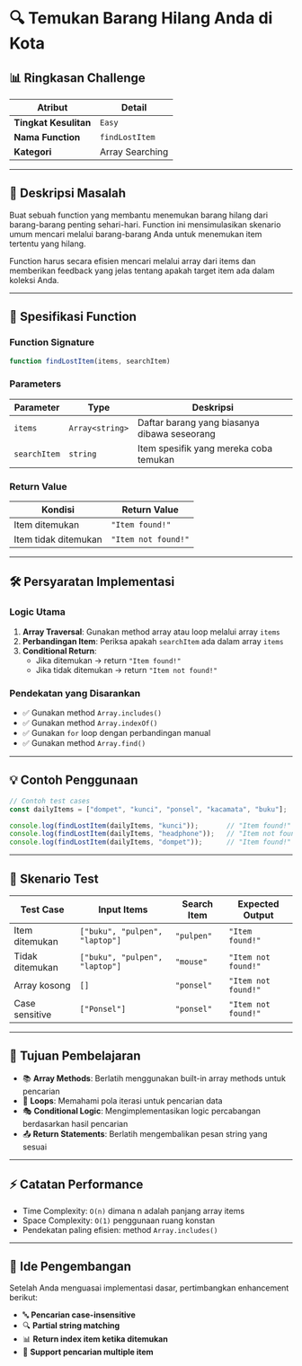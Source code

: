 # 🔍 Temukan Barang Hilang Anda di Kota

## 📊 Ringkasan Challenge

| Atribut | Detail |
|---------|--------|
| **Tingkat Kesulitan** | `Easy` |
| **Nama Function** | `findLostItem` |
| **Kategori** | Array Searching |

---

## 🎯 Deskripsi Masalah

Buat sebuah function yang membantu menemukan barang hilang dari barang-barang penting sehari-hari. Function ini mensimulasikan skenario umum mencari melalui barang-barang Anda untuk menemukan item tertentu yang hilang.

Function harus secara efisien mencari melalui array dari items dan memberikan feedback yang jelas tentang apakah target item ada dalam koleksi Anda.

---

## 📝 Spesifikasi Function

### Function Signature
```javascript
function findLostItem(items, searchItem)
```

### Parameters

| Parameter | Type | Deskripsi |
|-----------|------|-----------|
| `items` | `Array<string>` | Daftar barang yang biasanya dibawa seseorang |
| `searchItem` | `string` | Item spesifik yang mereka coba temukan |

### Return Value

| Kondisi | Return Value |
|---------|--------------|
| Item ditemukan | `"Item found!"` |
| Item tidak ditemukan | `"Item not found!"` |

---

## 🛠️ Persyaratan Implementasi

### Logic Utama
1. **Array Traversal**: Gunakan method array atau loop melalui array `items`
2. **Perbandingan Item**: Periksa apakah `searchItem` ada dalam array `items`
3. **Conditional Return**: 
   - Jika ditemukan → return `"Item found!"`
   - Jika tidak ditemukan → return `"Item not found!"`

### Pendekatan yang Disarankan
- ✅ Gunakan method `Array.includes()`
- ✅ Gunakan method `Array.indexOf()`
- ✅ Gunakan `for` loop dengan perbandingan manual
- ✅ Gunakan method `Array.find()`

---

## 💡 Contoh Penggunaan

```javascript
// Contoh test cases
const dailyItems = ["dompet", "kunci", "ponsel", "kacamata", "buku"];

console.log(findLostItem(dailyItems, "kunci"));       // "Item found!"
console.log(findLostItem(dailyItems, "headphone"));   // "Item not found!"
console.log(findLostItem(dailyItems, "dompet"));      // "Item found!"
```

---

## 🧪 Skenario Test

| Test Case | Input Items | Search Item | Expected Output |
|-----------|-------------|-------------|-----------------|
| Item ditemukan | `["buku", "pulpen", "laptop"]` | `"pulpen"` | `"Item found!"` |
| Tidak ditemukan | `["buku", "pulpen", "laptop"]` | `"mouse"` | `"Item not found!"` |
| Array kosong | `[]` | `"ponsel"` | `"Item not found!"` |
| Case sensitive | `["Ponsel"]` | `"ponsel"` | `"Item not found!"` |

---

## 🎯 Tujuan Pembelajaran

- 📚 **Array Methods**: Berlatih menggunakan built-in array methods untuk pencarian
- 🔄 **Loops**: Memahami pola iterasi untuk pencarian data
- 🎭 **Conditional Logic**: Mengimplementasikan logic percabangan berdasarkan hasil pencarian
- 📤 **Return Statements**: Berlatih mengembalikan pesan string yang sesuai

---

## ⚡ Catatan Performance

- Time Complexity: `O(n)` dimana n adalah panjang array items
- Space Complexity: `O(1)` penggunaan ruang konstan
- Pendekatan paling efisien: method `Array.includes()`

---

## 🚀 Ide Pengembangan

Setelah Anda menguasai implementasi dasar, pertimbangkan enhancement berikut:

- 🔤 **Pencarian case-insensitive**
- 🔍 **Partial string matching**
- 📊 **Return index item ketika ditemukan**
- 📝 **Support pencarian multiple item**
